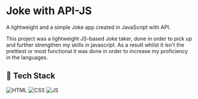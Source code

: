 # Joke with API-JS

A lightweight and a simple Joke app created in JavaScript with API.

This project was a lightweight JS-based Joke taker, done in order to pick up and further strengthen my skills in javascript. 
As a result whilst it isn't the prettiest or most functional it  was done in order to increase my proficiency in the languages.


## 📌 Tech Stack
![HTML](https://img.shields.io/badge/html5%20-%23E34F26.svg?&style=for-the-badge&logo=html5&logoColor=white)
![CSS](https://img.shields.io/badge/css3%20-%231572B6.svg?&style=for-the-badge&logo=css3&logoColor=white)
![JS](https://img.shields.io/badge/javascript%20-%23323330.svg?&style=for-the-badge&logo=javascript&logoColor=%23F7DF1E)
